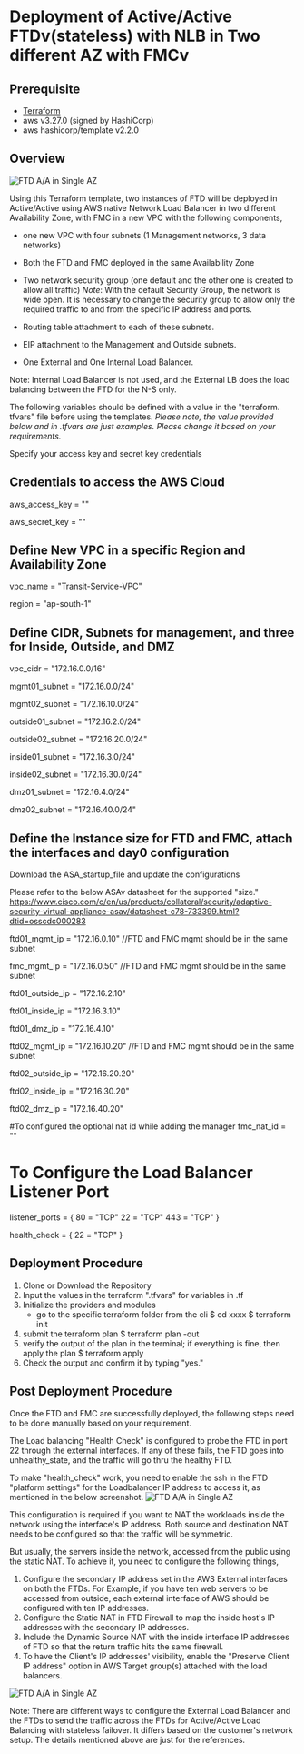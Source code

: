 # Deployment of Active/Active FTDv(stateless) with NLB in Two different AZ with FMCv

## Prerequisite

* [Terraform](https://learn.hashicorp.com/terraform/getting-started/install.html)
* aws v3.27.0 (signed by HashiCorp)
* aws hashicorp/template v2.2.0

## Overview

<img src="https://github.com/CiscoDevNet/secure-firewall/blob/main/FTD/AWS/Terraform/FTD_FMC_A_A_Multiple_AZ/FTD_AA_Multi_AZ.png" alt="FTD A/A in Single AZ" style="max-width:50%;">

Using this Terraform template, two instances of FTD will be deployed in  Active/Active using AWS native Network Load Balancer in two different Availability Zone, with FMC in a new VPC with the following components, 

- one new VPC with four subnets (1 Management networks, 3 data networks)
- Both the FTD and FMC deployed in the same Availability Zone
- Two network security group (one default and the other one is created to allow all traffic)
*Note*: With the default Security Group, the network is wide open. It is necessary to change the security group to allow only the required traffic to and from the specific IP address and ports. 

- Routing table attachment to each of these subnets. 
- EIP attachment to the Management and Outside subnets. 
- One External and One Internal Load Balancer.
 
Note: Internal Load Balancer is not used, and the External LB does the load balancing between the FTD for the N-S only. 

The following variables should be defined with a value in the "terraform. tfvars" file before using the templates. 
*Please note, the value provided below and in .tfvars are just examples. Please change it based on your requirements.*  

Specify your access key and secret key credentials 

## Credentials to access the AWS Cloud

aws_access_key      = ""

aws_secret_key      = ""
  
## Define New VPC in a specific Region and Availability Zone 

vpc_name            = "Transit-Service-VPC"

region                  = "ap-south-1"

## Define CIDR, Subnets for management, and three for Inside, Outside, and DMZ

vpc_cidr          	  =  "172.16.0.0/16"

mgmt01_subnet        = "172.16.0.0/24"

mgmt02_subnet        = "172.16.10.0/24"

outside01_subnet     = "172.16.2.0/24"

outside02_subnet     = "172.16.20.0/24"

inside01_subnet      = "172.16.3.0/24"

inside02_subnet      = "172.16.30.0/24"

dmz01_subnet         = "172.16.4.0/24" 

dmz02_subnet         = "172.16.40.0/24" 

## Define the Instance size for FTD and FMC, attach the interfaces and day0 configuration

Download the ASA_startup_file and update the configurations 

Please refer to the below ASAv datasheet for the supported "size." 
https://www.cisco.com/c/en/us/products/collateral/security/adaptive-security-virtual-appliance-asav/datasheet-c78-733399.html?dtid=osscdc000283

ftd01_mgmt_ip           =  "172.16.0.10" 
//FTD and FMC mgmt should be in the same subnet

fmc_mgmt_ip             =   "172.16.0.50"
//FTD and FMC mgmt should be in the same subnet

ftd01_outside_ip        =   "172.16.2.10"
 
ftd01_inside_ip         =  "172.16.3.10"

ftd01_dmz_ip            =  "172.16.4.10"

ftd02_mgmt_ip       =     "172.16.10.20"
//FTD and FMC mgmt should be in the same subnet

ftd02_outside_ip    =     "172.16.20.20"

ftd02_inside_ip     =     "172.16.30.20"       

ftd02_dmz_ip        =     "172.16.40.20"

#To configured the optional nat id while adding the manager
fmc_nat_id              =  ""

# To Configure the Load Balancer Listener Port
listener_ports      =  {
    80  =   "TCP"
    22  =   "TCP"
    443 =   "TCP"
}

health_check      =  {
    22  =   "TCP"
}

## Deployment Procedure

1) Clone or Download the Repository 
2) Input the values in the terraform ".tfvars" for variables in .tf 
3) Initialize the providers and modules
     - go to the specific terraform folder from the cli 
        $ cd xxxx
        $ terraform init 
 4) submit the terraform plan 
       $ terraform plan -out <filename>
 5) verify the output of the plan in the terminal; if everything is fine, then apply the plan 
        $ terraform apply <out filename generated earlier>
 6) Check the output and confirm it by typing "yes."


## Post Deployment Procedure

Once the FTD and FMC are successfully deployed, the following steps need to be done manually based on your requirement.

The Load balancing "Health Check" is configured to probe the FTD in port 22 through the external interfaces. If any of these fails, the FTD goes into unhealthy_state, and the traffic will go thru the healthy FTD.

To make "health_check" work, you need to enable the ssh in the FTD "platform settings" for the Loadbalancer IP address to access it, as mentioned in the below screenshot. 
<img src="https://github.com/CiscoDevNet/Cisco-FTD-PublicCloud/blob/main/AWS/Terraform/FTD_FMC_A_A_Multiple_AZ/FTD_Platformsetting_SSH.png" alt="FTD A/A in Single AZ" style="max-width:50%;">

This configuration is required if you want to NAT the workloads inside the network using the interface's IP address. Both source and destination NAT needs to be configured so that the traffic will be symmetric.


But usually, the servers inside the network, accessed from the public using the static NAT.  To achieve it, you need to configure the following things, 

1) Configure the secondary IP address set in the AWS External interfaces on both the FTDs. 
	For Example, if you have ten web servers to be accessed from outside, each external interface of AWS should be configured with ten IP addresses. 
2) Configure the Static NAT in FTD Firewall to map the inside host's IP addresses with the secondary IP addresses. 
3) Include the Dynamic Source NAT with the inside interface IP addresses of FTD so that the return traffic hits the same firewall. 
4) To have the Client's IP addresses' visibility, enable the "Preserve Client IP address" option in AWS Target group(s) attached with the load balancers. 

<img src="https://github.com/CiscoDevNet/Cisco-FTD-PublicCloud/blob/main/AWS/Terraform/FTD_FMC_A_A_Multiple_AZ/Preserver_IP_Client.png" alt="FTD A/A in Single AZ" style="max-width:50%;">


Note: There are different ways to configure the External Load Balancer and the FTDs to send the traffic across the FTDs for Active/Active Load Balancing with stateless failover. It differs based on the customer's network setup. The details mentioned above are just for the references.  
